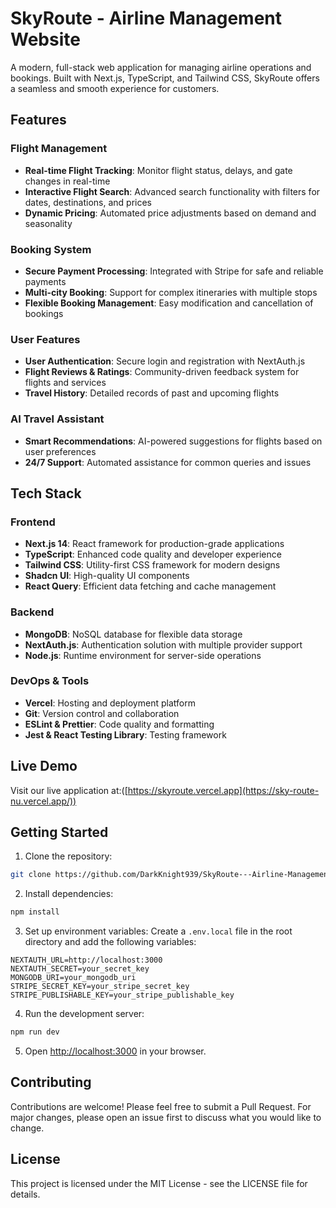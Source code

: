 # SkyRoute - Airline Management Website

A modern, full-stack web application for managing airline operations and bookings. Built with Next.js, TypeScript, and Tailwind CSS, SkyRoute offers a seamless and smooth experience for customers.

## Features

### Flight Management
- **Real-time Flight Tracking**: Monitor flight status, delays, and gate changes in real-time
- **Interactive Flight Search**: Advanced search functionality with filters for dates, destinations, and prices
- **Dynamic Pricing**: Automated price adjustments based on demand and seasonality

### Booking System
- **Secure Payment Processing**: Integrated with Stripe for safe and reliable payments
- **Multi-city Booking**: Support for complex itineraries with multiple stops
- **Flexible Booking Management**: Easy modification and cancellation of bookings

### User Features
- **User Authentication**: Secure login and registration with NextAuth.js
- **Flight Reviews & Ratings**: Community-driven feedback system for flights and services
- **Travel History**: Detailed records of past and upcoming flights

### AI Travel Assistant
- **Smart Recommendations**: AI-powered suggestions for flights based on user preferences
- **24/7 Support**: Automated assistance for common queries and issues

## Tech Stack

### Frontend
- **Next.js 14**: React framework for production-grade applications
- **TypeScript**: Enhanced code quality and developer experience
- **Tailwind CSS**: Utility-first CSS framework for modern designs
- **Shadcn UI**: High-quality UI components
- **React Query**: Efficient data fetching and cache management

### Backend
- **MongoDB**: NoSQL database for flexible data storage
- **NextAuth.js**: Authentication solution with multiple provider support
- **Node.js**: Runtime environment for server-side operations

### DevOps & Tools
- **Vercel**: Hosting and deployment platform
- **Git**: Version control and collaboration
- **ESLint & Prettier**: Code quality and formatting
- **Jest & React Testing Library**: Testing framework

## Live Demo

Visit our live application at:([https://skyroute.vercel.app](https://sky-route-nu.vercel.app/))

## Getting Started

1. Clone the repository:
```bash
git clone https://github.com/DarkKnight939/SkyRoute---Airline-Management-Website.git
```

2. Install dependencies:
```bash
npm install
```

3. Set up environment variables:
Create a `.env.local` file in the root directory and add the following variables:
```
NEXTAUTH_URL=http://localhost:3000
NEXTAUTH_SECRET=your_secret_key
MONGODB_URI=your_mongodb_uri
STRIPE_SECRET_KEY=your_stripe_secret_key
STRIPE_PUBLISHABLE_KEY=your_stripe_publishable_key
```

4. Run the development server:
```bash
npm run dev
```

5. Open [http://localhost:3000](http://localhost:3000) in your browser.

## Contributing

Contributions are welcome! Please feel free to submit a Pull Request. For major changes, please open an issue first to discuss what you would like to change.

## License

This project is licensed under the MIT License - see the LICENSE file for details.
